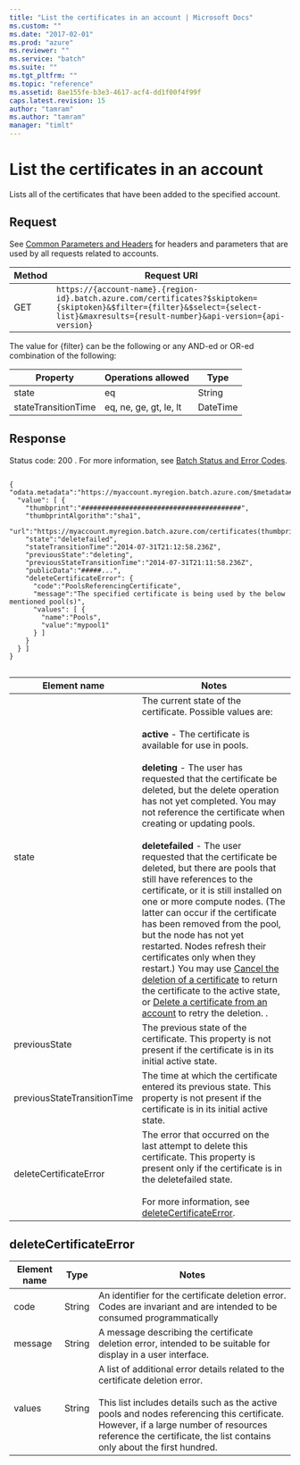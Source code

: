```yaml
---
title: "List the certificates in an account | Microsoft Docs"
ms.custom: ""
ms.date: "2017-02-01"
ms.prod: "azure"
ms.reviewer: ""
ms.service: "batch"
ms.suite: ""
ms.tgt_pltfrm: ""
ms.topic: "reference"
ms.assetid: 8ae155fe-b3e3-4617-acf4-dd1f00f4f99f
caps.latest.revision: 15
author: "tamram"
ms.author: "tamram"
manager: "timlt"
---
```

# List the certificates in an account
  Lists all of the certificates that have been added to the specified account.  
  
## Request  
 See [Common Parameters and Headers](../batchservice/common-parameters-and-headers.md) for headers and parameters that are used by all requests related to accounts.  
  
|Method|Request URI|  
|------------|-----------------|  
|GET|`https://{account-name}.{region-id}.batch.azure.com/certificates?$skiptoken={skiptoken}&$filter={filter}&$select={select-list}&maxresults={result-number}&api-version={api-version}`|  
  
 The value for {filter} can be the following or any AND-ed or OR-ed combination of the following:  
  
|Property|Operations allowed|Type|  
|--------------|------------------------|----------|  
|state|eq|String|  
|stateTransitionTime|eq, ne, ge, gt, le, lt|DateTime|  
  
## Response  
 Status code: 200 . For more information, see [Batch Status and Error Codes](../batchservice/batch-status-and-error-codes.md).  
  
```  
  
{  
"odata.metadata":"https://myaccount.myregion.batch.azure.com/$metadata#certificates",  
  "value": [ {  
    "thumbprint":"########################################",  
    "thumbprintAlgorithm":"sha1",  
    "url":"https://myaccount.myregion.batch.azure.com/certificates(thumbprintAlgorithm=sha1,thumbprint=########################################)",  
    "state":"deletefailed",  
    "stateTransitionTime":"2014-07-31T21:12:58.236Z",  
    "previousState":"deleting",  
    "previousStateTransitionTime":"2014-07-31T21:11:58.236Z",  
    "publicData":"#####...",  
    "deleteCertificateError": {  
      "code":"PoolsReferencingCertificate",  
      "message":"The specified certificate is being used by the below mentioned pool(s)",   
      "values": [ {  
        "name":"Pools",  
        "value":"mypool1"  
      } ]   
    }  
  } ]  
}  
  
```  
  
|Element name|Notes|  
|------------------|-----------|  
|state|The current state of the certificate.  Possible values are:<br /><br /> **active** - The certificate is available for use in pools.<br /><br /> **deleting** - The user has requested that the certificate be deleted, but the delete operation has not yet completed. You may not reference the certificate when creating or updating pools.<br /><br /> **deletefailed** - The user requested that the certificate be deleted, but there are pools that still have references to the certificate, or it is still installed on one or more compute nodes.  (The latter can occur if the certificate has been removed from the pool, but the node has not yet restarted.  Nodes refresh their certificates only when they restart.)  You may use [Cancel the deletion of a certificate](../batchservice/cancel-the-deletion-of-a-certificate.md) to return the certificate to the active state, or [Delete a certificate from an account](../batchservice/delete-a-certificate-from-an-account.md) to retry the deletion. .|  
|previousState|The previous state of the certificate. This property is not present if the certificate is in its initial active state.|  
|previousStateTransitionTime|The time at which the certificate entered its previous state.  This property is not present if the certificate is in its initial active state.|  
|deleteCertificateError|The error that occurred on the last attempt to delete this certificate.  This property is present only if the certificate is in the deletefailed state.<br /><br /> For more information, see [deleteCertificateError](../batchservice/list-the-certificates-in-an-account.md#bk_deleteCertificateError).|  
  
##  <a name="bk_deleteCertificateError"></a> deleteCertificateError  
  
|Element name|Type|Notes|  
|------------------|----------|-----------|  
|code|String|An identifier for the certificate deletion error.  Codes are invariant and are intended to be consumed programmatically|  
|message|String|A message describing the certificate deletion error, intended to be suitable for display in a user interface.|  
|values|String|A list of additional error details related to the certificate deletion error.<br /><br /> This list includes details such as the active pools and nodes referencing this certificate. However, if a large number of resources reference the certificate, the list contains only about the first hundred.|  
  
  